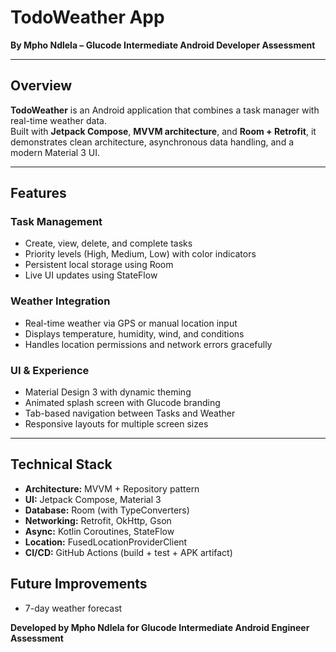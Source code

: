 # TodoWeather App  
**By Mpho Ndlela – Glucode Intermediate Android Developer Assessment**

---

## Overview  
**TodoWeather** is an Android application that combines a task manager with real-time weather data.  
Built with **Jetpack Compose**, **MVVM architecture**, and **Room + Retrofit**, it demonstrates clean architecture, asynchronous data handling, and a modern Material 3 UI.

---

## Features  

### Task Management  
- Create, view, delete, and complete tasks  
- Priority levels (High, Medium, Low) with color indicators  
- Persistent local storage using Room  
- Live UI updates using StateFlow  

### Weather Integration  
- Real-time weather via GPS or manual location input  
- Displays temperature, humidity, wind, and conditions  
- Handles location permissions and network errors gracefully  

### UI & Experience  
- Material Design 3 with dynamic theming  
- Animated splash screen with Glucode branding  
- Tab-based navigation between Tasks and Weather  
- Responsive layouts for multiple screen sizes  

---

## Technical Stack  
- **Architecture:** MVVM + Repository pattern  
- **UI:** Jetpack Compose, Material 3  
- **Database:** Room (with TypeConverters)  
- **Networking:** Retrofit, OkHttp, Gson  
- **Async:** Kotlin Coroutines, StateFlow  
- **Location:** FusedLocationProviderClient  
- **CI/CD:** GitHub Actions (build + test + APK artifact)  

## Future Improvements  

- 7-day weather forecast 

**Developed by Mpho Ndlela for Glucode Intermediate Android Engineer Assessment**
